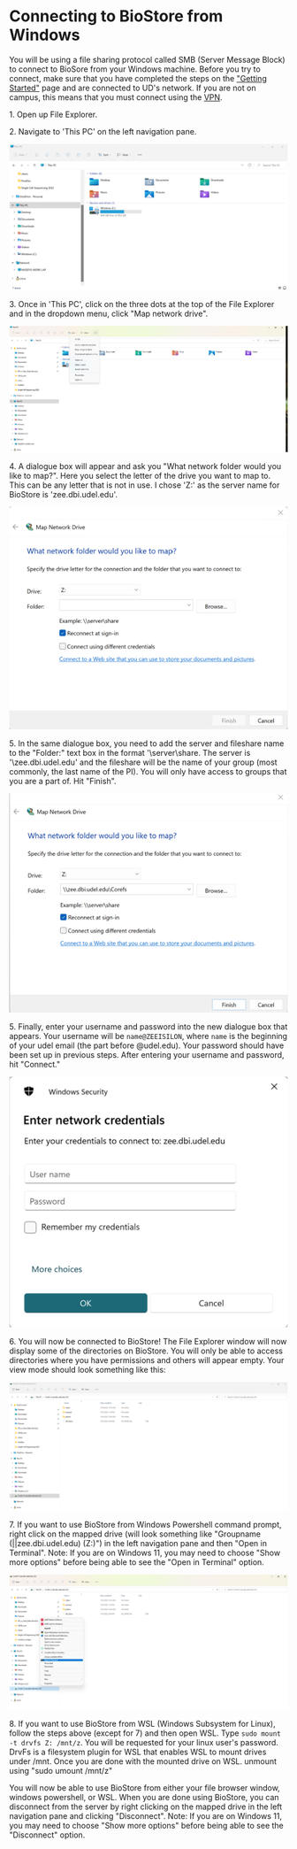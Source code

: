 # Connecting to BioStore from Windows

You will be using a file sharing protocol called SMB (Server Message Block) to connect to BioSore from your Windows machine.  Before you try to connect, make sure that you have completed the steps on the ["Getting Started"](./getting_started.md) page and are connected to UD's network.  If you are not on campus, this means that you must connect using the [VPN](https://udeploy.udel.edu/software/anyconnect-vpn/).

1\. Open up File Explorer.

2\. Navigate to 'This PC' on the left navigation pane.

![Navigate to This PC](./img/navigate_to_this_pc.png)

3\. Once in 'This PC', click on the three dots at the top of the File Explorer and in the dropdown menu, click "Map network drive".

![Go to Map Network Drive](./img/open_dropdown_menu.png)

4\. A dialogue box will appear and ask you "What network folder would you like to map?". Here you select the letter of the drive you want to map to. This can be any letter that is not in use. I chose 'Z:' as the server name for BioStore is 'zee.dbi.udel.edu'. 

![Map Network Drive](./img/map_network_drive.png)

5\. In the same dialogue box, you need to add the server and fileshare name to the "Folder:" text box in the format '\\server\share\. The server is '\\zee.dbi.udel.edu\' and the fileshare will be the name of your group (most commonly, the last name of the PI). You will only have access to groups that you are a part of. Hit "Finish".

![Add Server and Share Name](./img/add_server_and_share_name.png)

5\. Finally, enter your username and password into the new dialogue box that appears. Your username will be `name@ZEEISILON`, where `name` is the beginning of your udel email (the part before @udel.edu).  Your password should have been set up in previous steps.  After entering your username and password, hit "Connect."

![Username and password](./img/username_and_password_windows.png)

6\. You will now be connected to BioStore!  The File Explorer window will now display some of the directories on BioStore.  You will only be able to access directories where you have permissions and others will appear empty.  Your view mode should look something like this:

![BioStore in Windows Explorer](./img/biostore_in_windows_explorer.png)

7\. If you want to use BioStore from Windows Powershell command prompt, right click on the mapped drive (will look something like "Groupname (||zee.dbi.udel.edu) (Z:)") in the left navigation pane and then "Open in Terminal". Note: If you are on Windows 11, you may need to choose "Show more options" before being able to see the "Open in Terminal" option. 

![BioStore in Windows Powershell](./img/biostore_in_windows_powershell.png)

8\. If you want to use BioStore from WSL (Windows Subsystem for Linux), follow the steps above (except for 7) and then open WSL. Type `sudo mount -t drvfs Z: /mnt/z`. You will be requested for your linux user's password. DrvFs is a filesystem plugin for WSL that enables WSL to mount drives under /mnt. Once you are done with the mounted drive on WSL. unmount using "sudo umount /mnt/z"


You will now be able to use BioStore from either your file browser window, windows powershell, or WSL.  When you are done using BioStore, you can disconnect from the server by right clicking on the mapped drive in the left navigation pane and clicking "Disconnect". Note: If you are on Windows 11, you may need to choose "Show more options" before being able to see the "Disconnect" option. 